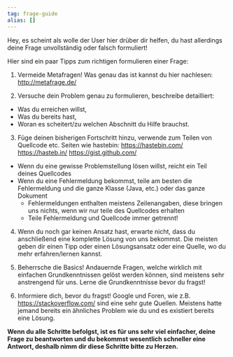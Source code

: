 ```yaml
---
tag: frage-guide
alias: []
---
```


Hey, es scheint als wolle der User hier drüber dir helfen, du hast allerdings deine Frage unvollständig oder falsch formuliert!

Hier sind ein paar Tipps zum richtigen formulieren einer Frage:

1. Vermeide Metafragen! Was genau das ist kannst du hier nachlesen: http://metafrage.de/

2. Versuche dein Problem genau zu formulieren, beschreibe detailliert:
  - Was du erreichen willst,
  - Was du bereits hast,
  - Woran es scheitert/zu welchen Abschnitt du Hilfe brauchst.

3. Füge deinen bisherigen Fortschritt hinzu, verwende zum Teilen von Quellcode etc. Seiten wie hastebin:
https://hastebin.com/
https://hasteb.in/
https://gist.github.com/

  - Wenn du eine gewisse Problemstellung lösen willst, reicht ein Teil deines Quellcodes
  - Wenn du eine Fehlermeldung bekommst, teile am besten die Fehlermeldung und die ganze Klasse (Java, etc.) oder das ganze Dokument
    - Fehlermeldungen enthalten meistens Zeilenangaben, diese bringen uns nichts, wenn wir nur teile des Quellcodes erhalten
    - Teile Fehlermeldung und Quellcode immer getrennt!

4. Wenn du noch gar keinen Ansatz hast, erwarte nicht, dass du anschließend eine komplette Lösung von uns bekommst. Die meisten geben dir einen Tipp oder einen Lösungsansatz oder eine Quelle, wo du mehr erfahren/lernen kannst.

5. Beherrsche die Basics!
Andauernde Fragen, welche wirklich mit einfachen Grundkenntnissen gelöst werden können, sind meistens sehr anstrengend für uns. Lerne die Grundkenntnisse bevor du fragst!

6. Informiere dich, bevor du fragst!
Google und Foren, wie z.B. https://stackoverflow.com/ sind eine sehr gute Quellen. Meistens hatte jemand bereits ein ähnliches Problem wie du und es existiert bereits eine Lösung.

**Wenn du alle Schritte befolgst, ist es für uns sehr viel einfacher, deine Frage zu beantworten und du bekommst wesentlich schneller eine Antwort, deshalb nimm dir diese Schritte bitte zu Herzen.**
